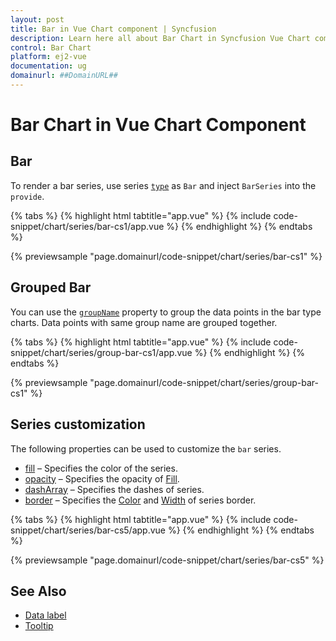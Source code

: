 ```yaml
---
layout: post
title: Bar in Vue Chart component | Syncfusion
description: Learn here all about Bar Chart in Syncfusion Vue Chart component of Syncfusion Essential JS 2 and more.
control: Bar Chart
platform: ej2-vue
documentation: ug
domainurl: ##DomainURL##
---
```


# Bar Chart in Vue Chart Component

## Bar

To render a bar series, use series [`type`](https://ej2.syncfusion.com/vue/documentation/api/chart/series/#type) as `Bar` and inject `BarSeries` into the `provide`.

{% tabs %}
{% highlight html tabtitle="app.vue" %}
{% include code-snippet/chart/series/bar-cs1/app.vue %}
{% endhighlight %}
{% endtabs %}
        
{% previewsample "page.domainurl/code-snippet/chart/series/bar-cs1" %}

## Grouped Bar

You can use the [`groupName`](https://ej2.syncfusion.com/vue/documentation/api/chart/series/#groupname) property to group the data points in the bar type charts. Data points with same group name are grouped together.

{% tabs %}
{% highlight html tabtitle="app.vue" %}
{% include code-snippet/chart/series/group-bar-cs1/app.vue %}
{% endhighlight %}
{% endtabs %}
        
{% previewsample "page.domainurl/code-snippet/chart/series/group-bar-cs1" %}

## Series customization

The following properties can be used to customize the `bar` series.

* [fill](../api/chart/seriesModel/#fill) – Specifies the color of the series.
* [opacity](../api/chart/seriesModel/#opacity) – Specifies the opacity of [Fill](../api/chart/seriesModel/#fill).
* [dashArray](../api/chart/seriesModel/#dasharray) – Specifies the dashes of series.
* [border](../api/chart/borderModel/#properties) – Specifies the [Color](../api/chart/borderModel/#color) and [Width](../api/chart/borderModel/#width) of series border.

{% tabs %}
{% highlight html tabtitle="app.vue" %}
{% include code-snippet/chart/series/bar-cs5/app.vue %}
{% endhighlight %}
{% endtabs %}
        
{% previewsample "page.domainurl/code-snippet/chart/series/bar-cs5" %}

## See Also

* [Data label](./data-labels/)
* [Tooltip](./tool-tip/)